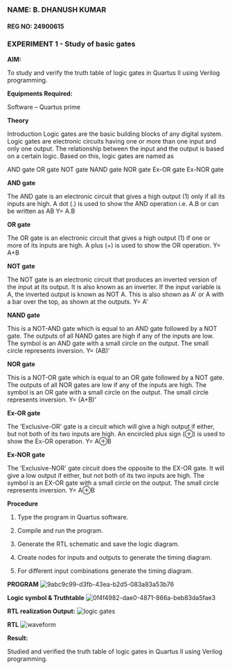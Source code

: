 ### NAME: B. DHANUSH KUMAR
#### REG NO: 24900615
### EXPERIMENT 1 - Study of basic gates

**AIM:** 

To study and verify the truth table of logic gates in Quartus II using Verilog programming.

**Equipments Required:**

Software – Quartus prime 

**Theory**

Introduction Logic gates are the basic building blocks of any digital system. Logic gates are electronic circuits having one or more than one input and only one output. The relationship between the input and the output is based on a certain logic. Based on this, logic gates are named as

AND gate OR gate NOT gate NAND gate NOR gate Ex-OR gate Ex-NOR gate

**AND gate**

The AND gate is an electronic circuit that gives a high output (1) only if all its inputs are high. A dot (.) is used to show the AND operation i.e. A.B or can be written as AB
Y= A.B

**OR gate** 

The OR gate is an electronic circuit that gives a high output (1) if one or more of its inputs are high. A plus (+) is used to show the OR operation.
Y= A+B

**NOT gate**

The NOT gate is an electronic circuit that produces an inverted version of the input at its output. It is also known as an inverter. If the input variable is A, the inverted output is known as NOT A. This is also shown as A' or A with a bar over the top, as shown at the outputs.
Y= A'

**NAND gate**

This is a NOT-AND gate which is equal to an AND gate followed by a NOT gate. The outputs of all NAND gates are high if any of the inputs are low. The symbol is an AND gate with a small circle on the output. The small circle represents inversion.
Y= (AB)’

**NOR gate**

This is a NOT-OR gate which is equal to an OR gate followed by a NOT gate. The outputs of all NOR gates are low if any of the inputs are high. The symbol is an OR gate with a small circle on the output. The small circle represents inversion.
Y= (A+B)’

**Ex-OR gate**

The 'Exclusive-OR' gate is a circuit which will give a high output if either, but not both of its two inputs are high. An encircled plus sign (⊕) is used to show the Ex-OR operation.
Y= A⊕B

**Ex-NOR gate**

The 'Exclusive-NOR' gate circuit does the opposite to the EX-OR gate. It will give a low output if either, but not both of its two inputs are high. The symbol is an EX-OR gate with a small circle on the output. The small circle represents inversion.
Y= A⊕B

**Procedure** 

1.	Type the program in Quartus software.

2.	Compile and run the program.

3.	Generate the RTL schematic and save the logic diagram.

4.	Create nodes for inputs and outputs to generate the timing diagram.

5.	For different input combinations generate the timing diagram.


**PROGRAM**
![9abc9c99-d3fb-43ea-b2d5-083a83a53b76](https://github.com/user-attachments/assets/dd354b8d-9807-4a4c-a65d-a4d2d2a6432e)


**Logic symbol & Truthtable**
![0f4f4982-dae0-4871-866a-beb83da5fae3](https://github.com/user-attachments/assets/6208785d-d6a1-4db7-87a1-ceaf1a330b93)


**RTL realization Output:** 
![logic gates](https://github.com/user-attachments/assets/4f0a6561-9c86-49aa-b3b7-cc9de26d47ce)

**RTL** 
![waveform](https://github.com/user-attachments/assets/a6eedc38-c5bc-40a1-87bb-16e73956ca5b)

**Result:**

Studied and verified the truth table of logic gates in Quartus II using Verilog programming.




